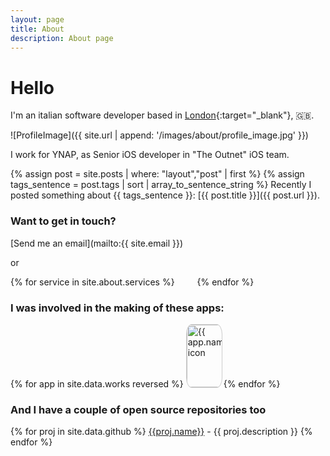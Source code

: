 ```yaml
---
layout: page
title: About
description: About page
---
```


# Hello

I'm an italian software developer based in [London](https://goo.gl/maps/qSTGhQfBvbS2){:target="_blank"}, :uk:.

![ProfileImage]({{ site.url | append: '/images/about/profile_image.jpg' }})

I work for YNAP, as Senior iOS developer in "The Outnet" iOS team.

{% assign post = site.posts | where: "layout","post" | first %}
{% assign tags_sentence = post.tags | sort | array_to_sentence_string %}
Recently I posted something about {{ tags_sentence }}: [{{ post.title }}]({{ post.url }}).

### Want to get in touch? 

[Send me an email](mailto:{{ site.email }})

or  

<p>
{% for service in site.about.services %}
  <a style="display: inline-block; width: 2em;" href="{{ service.url }}"><i id="{{ service.name | slugify }}" class="fab fa-2x fa-{{ service.name }}"></i> </a>
{% endfor %}
</p>

### I was involved in the making of these apps:

<p>
{% for app in site.data.works reversed %}
  <a href="{{ app.url }}" style="display: inline-block; width: 4em;">
    <img title="{{ app.name }}" alt="{{ app.name }} icon" src="{{ site.url | append: app.icon }}"  style="border-radius: 15.625%; width:100px; border: 1px; border-color: #ccc; border-style: solid;" />
  </a>
{% endfor %}
</p>

### And I have a couple of open source repositories too

{% for proj in site.data.github %}
  <span id="id{{ proj.name }}" style="text-align: center;">
    <a href="{{ proj.url }}">{{proj.name}}</a> - {{ proj.description }}
  </span>
{% endfor %}
